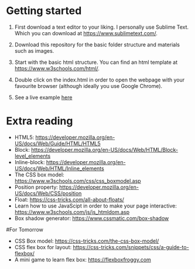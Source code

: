 # Getting started
1. First download a text editor to your liking. I personally use Sublime Text. Which you can download at https://www.sublimetext.com/.

2. Download this repository for the basic folder structure and materials such as images. 

3. Start with the basic html structure. You can find an html template at https://www.w3schools.com/html/. 

4. Double click on the index.html in order to open the webpage with your favourite browser (although ideally you use Google Chrome).

5. See a live example [here](https://kidomjung.github.io/designweek_spotify_project/)


# Extra reading 
- HTML5: https://developer.mozilla.org/en-US/docs/Web/Guide/HTML/HTML5
- Block: https://developer.mozilla.org/en-US/docs/Web/HTML/Block-level_elements
- Inline-block: https://developer.mozilla.org/en-US/docs/Web/HTML/Inline_elements
- The CSS box model: https://www.w3schools.com/css/css_boxmodel.asp
- Position property: https://developer.mozilla.org/en-US/docs/Web/CSS/position
- Float: https://css-tricks.com/all-about-floats/
- Learn how to use JavaScipt in order to make your page interactive: https://www.w3schools.com/js/js_htmldom.asp
- Box shadow generator: https://www.cssmatic.com/box-shadow

#For Tomorrow
- CSS Box model: https://css-tricks.com/the-css-box-model/
- CSS flex box for layout: https://css-tricks.com/snippets/css/a-guide-to-flexbox/
- A mini game to learn flex box: https://flexboxfroggy.com